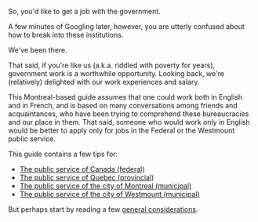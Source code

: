 ---
---
So, you'd like to get a job with the government.

A few minutes of Googling later, however, you are utterly confused about how to break into these institutions. 

We've been there.

That said, if you're like us (a.k.a. riddled with poverty for years), government work is a worthwhile opportunity. Looking back, we're (relatively) delighted with our work experiences and salary.

This Montreal-based guide assumes that one could work both in English and in French, and is based on many conversations among friends and acquaintances, who have been trying to comprehend these bureaucracies and our place in them. That said, someone who would work only in English would be better to apply only for jobs in the Federal or the Westmount public service.

This guide contains a few tips for:
* [The public service of Canada (federal)](/federal)
* [The public service of Quebec (provincial)](/quebec)
* [The public service of the city of Montreal (municipal)](/montreal)
* [The public service of the city of Westmount (municipal)](/westmount)

But perhaps start by reading a few [general considerations](/general).
